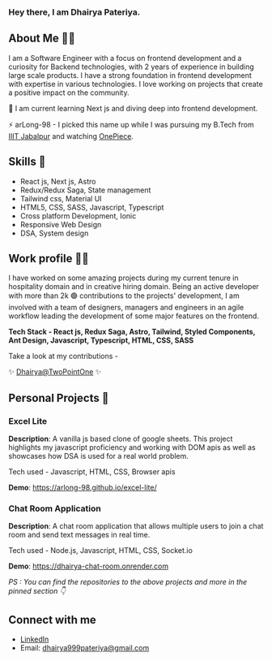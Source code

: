 ### Hey there, I am Dhairya Pateriya.

## About Me 🙋‍♂️
I am a Software Engineer with a focus on frontend development and a curiosity for Backend technologies, with 2 years of experience in building large scale products. I have a strong foundation in frontend development with expertise in various technologies. I love working on projects that create a positive impact on the community. 

🌱 I am current learning Next js and diving deep into frontend development.   

⚡ arLong-98 - I picked this name up while I was pursuing my B.Tech from [IIIT Jabalpur](https://www.iiitdmj.ac.in/) and watching [OnePiece](https://en.wikipedia.org/wiki/One_Piece).


## Skills 🚀
- React js, Next js, Astro
- Redux/Redux Saga, State management
- Tailwind css, Material UI
- HTML5, CSS, SASS, Javascript, Typescript
- Cross platform Development, Ionic
- Responsive Web Design
- DSA, System design
  
## Work profile 🧑‍💻
I have worked on some amazing projects during my current tenure in hospitality domain and in creative hiring domain. Being an active developer with more than 2k 🟢 contributions to the projects' development, I am involved with a team of designers, managers and engineers in an agile workflow leading the development of some major features on the frontend.

**Tech Stack - React js, Redux Saga, Astro, Tailwind, Styled Components, Ant Design, Javascript, Typescript, HTML, CSS, SASS**  

Take a look at my contributions -  

✨ [Dhairya@TwoPointOne](https://www.github.com/dhairya-pdgt) ✨

## Personal Projects 💪

### Excel Lite
**Description**: A vanilla js based clone of google sheets. This project highlights my javascript proficiency and working with DOM apis as well as showcases how DSA is used for a real world problem.

Tech used - Javascript, HTML, CSS, Browser apis

**Demo**: https://arlong-98.github.io/excel-lite/

### Chat Room Application
**Description**: A chat room application that allows multiple users to join a chat room and send text messages in real time.  

Tech used - Node.js, Javascript, HTML, CSS, Socket.io

**Demo**: https://dhairya-chat-room.onrender.com

*PS : You can find the repositories to the above projects and more in the pinned section 👇*
  
## Connect with me
- [LinkedIn](https://www.linkedin.com/in/dhairya-pateriya-b12a8216a/)
- Email: dhairya999pateriya@gmail.com

